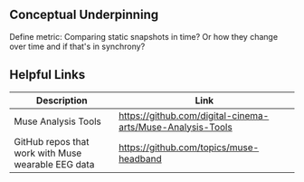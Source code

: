 ## Conceptual Underpinning
Define metric:
Comparing static snapshots in time? Or how they change over time and if that's in synchrony?

## Helpful Links
| Description | Link |
|-------------|------|
| Muse Analysis Tools | https://github.com/digital-cinema-arts/Muse-Analysis-Tools |
| GitHub repos that work with Muse wearable EEG data | https://github.com/topics/muse-headband |
